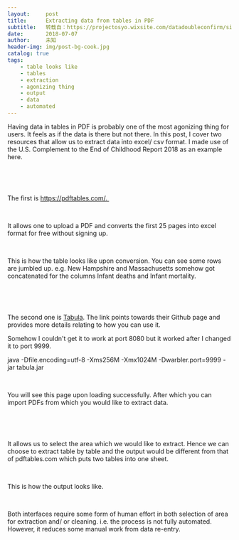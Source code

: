 ```yaml
---
layout:     post
title:      Extracting data from tables in PDF
subtitle:   转载自：https://projectosyo.wixsite.com/datadoubleconfirm/single-post/2018/07/07/Extracting-data-from-tables-in-PDF
date:       2018-07-07
author:     未知
header-img: img/post-bg-cook.jpg
catalog: true
tags:
    - table looks like
    - tables
    - extraction
    - agonizing thing
    - output
    - data
    - automated
---
```


Having data in tables in PDF is probably one of the most agonizing thing for users. It feels as if the data is there but not there. In this post, I cover two resources that allow us to extract data into excel/ csv format. I made use of the U.S. Complement to the End of Childhood Report 2018 as an example here. 

 

 

The first is https://pdftables.com/. 

 

It allows one to upload a PDF and converts the first 25 pages into excel format for free without signing up. 

 

This is how the table looks like upon conversion. You can see some rows are jumbled up. e.g. New Hampshire and Massachusetts somehow got concatenated for the columns Infant deaths and Infant mortality.

 

 

The second one is [Tabula](https://github.com/tabulapdf/tabula). The link points towards their Github page and provides more details relating to how you can use it. 

Somehow I couldn't get it to work at port 8080 but it worked after I changed it to port 9999.  

java -Dfile.encoding=utf-8 -Xms256M -Xmx1024M -Dwarbler.port=9999 -jar tabula.jar

 

You will see this page upon loading successfully. After which you can import PDFs from which you would like to extract data. 

 

 

It allows us to select the area which we would like to extract. Hence we can choose to extract table by table and the output would be different from that of pdftables.com which puts two tables into one sheet.

 

This is how the output looks like.  

 

Both interfaces require some form of human effort in both selection of area for extraction and/ or cleaning. i.e. the process is not fully automated. However, it reduces some manual work from data re-entry.

 
